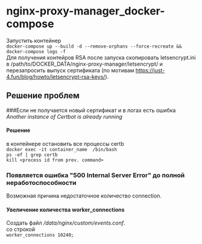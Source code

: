 # nginx-proxy-manager_docker-compose  
Запустить контейнер  
```docker-compose up --build -d --remove-orphans --force-recreate && docker-compose logs -f```  
Для получения контейров RSA после запуска скопировать letsencrypt.ini в /path/to/DOCKER_DATA/nginx-proxy-manager/letsencrypt/ и перезапросить выпуск сертификата (по мотивам https://just-4.fun/blog/howto/letsencrypt-rsa-keys/).  
## Решение проблем  
###Если не получается новый сертификат и в логах есть ошибка  
_Another instance of Certbot is already running_  
#### Решение  
в контейнере остановить все процессы certb  
```docker exec -it container_name  /bin/bash```  
```ps -ef | grep certb```  
```kill <process id from prev. command>```  

### Появляется ошибка "500 Internal Server Error"  до полной неработоспособности
Возможная причина недостаточное количество connection.  
#### Увеличение количества worker_connections  
Создать файл _/data/nginx/custom/events.conf_.  
со строкой  
```worker_connections 10240;```
